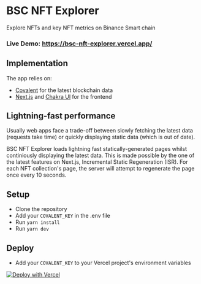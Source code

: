 # BSC NFT Explorer

Explore NFTs and key NFT metrics on Binance Smart chain

### Live Demo: https://bsc-nft-explorer.vercel.app/

## Implementation

The app relies on:

- [Covalent](https://www.covalenthq.com/) for the latest blockchain data
- [Next.js](https://nextjs.org/) and [Chakra UI](https://chakra-ui.com/) for the frontend

## Lightning-fast performance

Usually web apps face a trade-off between slowly fetching the latest data (requests take time) or quickly displaying static data (which is out of date).

BSC NFT Explorer loads lightning fast statically-generated pages whilst continiously displaying the latest data. This is made possible by the one of the latest features on Next.js, Incremental Static Regeneration (ISR). For each NFT collection's page, the server will attempt to regenerate the page once every 10 seconds.

## Setup

- Clone the repository
- Add your `COVALENT_KEY` in the .env file
- Run `yarn install`
- Run `yarn dev`

## Deploy

- Add your `COVALENT_KEY` to your Vercel project's environment variables

[![Deploy with Vercel](https://vercel.com/button)](https://vercel.com/new/clone?repository-url=https%3A%2F%2Fgithub.com%2Fkarlxlee%2Fbsc-nft-explorer)
